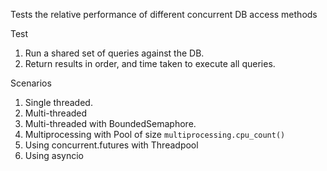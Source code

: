 Tests the relative performance of different concurrent DB access methods

Test

1. Run a shared set of queries against the DB.
2. Return results in order, and time taken to execute all queries.

Scenarios

1. Single threaded.
2. Multi-threaded
3. Multi-threaded with BoundedSemaphore.
4. Multiprocessing with Pool of size `multiprocessing.cpu_count()`
5. Using concurrent.futures with Threadpool
6. Using asyncio

